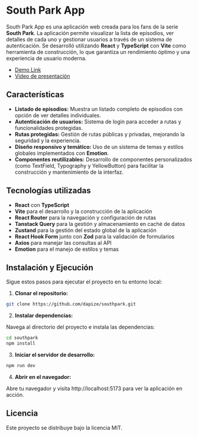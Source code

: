 # South Park App

South Park App es una aplicación web creada para los fans de la serie **South Park**. La aplicación permite visualizar la lista de episodios, ver detalles de cada uno y gestionar usuarios a través de un sistema de autenticación. Se desarrolló utilizando **React** y **TypeScript** con **Vite** como herramienta de construcción, lo que garantiza un rendimiento óptimo y una experiencia de usuario moderna.

-   [Demo Link](https://southpark-danielpz.netlify.app)
-   [Video de presentación](https://www.youtube.com/watch?v=bdlhzKgjspA)

## Características

-   **Listado de episodios:** Muestra un listado completo de episodios con opción de ver detalles individuales.
-   **Autenticación de usuarios:** Sistema de login para acceder a rutas y funcionalidades protegidas.
-   **Rutas protegidas:** Gestión de rutas públicas y privadas, mejorando la seguridad y la experiencia.
-   **Diseño responsivo y temático:** Uso de un sistema de temas y estilos globales implementados con **Emotion**.
-   **Componentes reutilizables:** Desarrollo de componentes personalizados (como TextField, Typography y YellowButton) para facilitar la construcción y mantenimiento de la interfaz.

## Tecnologías utilizadas

-   **React** con **TypeScript**
-   **Vite** para el desarrollo y la construcción de la aplicación
-   **React Router** para la navegación y configuración de rutas
-   **Tanstack Query** para la gestión y almacenamiento en caché de datos
-   **Zustand** para la gestión del estado global de la aplicación
-   **React Hook Form** junto con **Zod** para la validación de formularios
-   **Axios** para manejar las consultas al API
-   **Emotion** para el manejo de estilos y temas

## Instalación y Ejecución

Sigue estos pasos para ejecutar el proyecto en tu entorno local:

1. **Clonar el repositorio:**

```bash
git clone https://github.com/dapize/southpark.git
```

2. **Instalar dependencias:**

Navega al directorio del proyecto e instala las dependencias:

```bash
cd southpark
npm install
```

3. **Iniciar el servidor de desarrollo:**

```bash
npm run dev
```

4. **Abrir en el navegador:**

Abre tu navegador y visita http://localhost:5173 para ver la aplicación en acción.

## Licencia

Este proyecto se distribuye bajo la licencia MIT.
